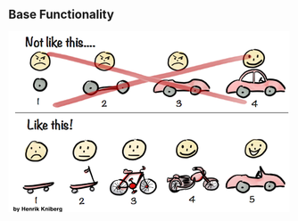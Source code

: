 ##  Base Functionality

<a href="http://blog.crisp.se/author/henrikkniberg">
	<img class="fragment" src="img/mvp.png" />
</a>
